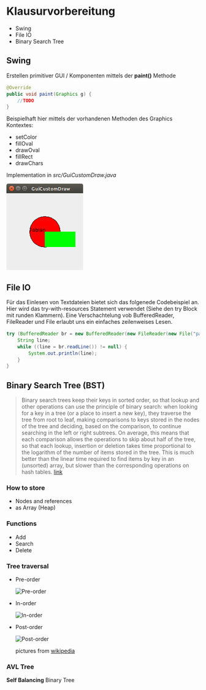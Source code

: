 # Klausurvorbereitung

- Swing
- File IO
- Binary Search Tree

## Swing

Erstellen primitiver GUI / Komponenten mittels der **paint()** Methode

```java
@Override
public void paint(Graphics g) {
    //TODO
}
```

Beispielhaft hier mittels der vorhandenen Methoden des Graphics Kontextes:

- setColor
- fillOval
- drawOval
- fillRect
- drawChars

Implementation in _src/GuiCustomDraw.java_

![GUI](https://github.com/fabiberlin/Tutorium-Programmierung-fuer-Fortgeschrittene/blob/master/13_klausurVorbereitung/GuiCustomDraw_035.png?raw=true)

## File IO

Für das Einlesen von Textdateien bietet sich das folgenede Codebeispiel an. Hier wird das try-with-resources Statement verwendet (Siehe den try Block mit runden Klammern). Eine Verschachtelung vob BufferedReader, FileReader und File erlaubt uns ein einfaches zeilenweises Lesen.

```java
try (BufferedReader br = new BufferedReader(new FileReader(new File("path/to/File.txt")))) {
    String line;
    while ((line = br.readLine()) != null) {
        System.out.println(line);
    }
}
```

## Binary Search Tree (BST)

> Binary search trees keep their keys in sorted order, so that lookup and other operations can use the principle of binary search: when looking for a key in a tree (or a place to insert a new key), they traverse the tree from root to leaf, making comparisons to keys stored in the nodes of the tree and deciding, based on the comparison, to continue searching in the left or right subtrees. On average, this means that each comparison allows the operations to skip about half of the tree, so that each lookup, insertion or deletion takes time proportional to the logarithm of the number of items stored in the tree. This is much better than the linear time required to find items by key in an (unsorted) array, but slower than the corresponding operations on hash tables. [link](https://en.wikipedia.org/wiki/Binary_search_tree)

### How to store

- Nodes and references
- as Array (Heap)

### Functions

 - Add
 - Search
 - Delete

### Tree traversal

- Pre-order

  ![Pre-order](https://upload.wikimedia.org/wikipedia/commons/thumb/d/d4/Sorted_binary_tree_preorder.svg/220px-Sorted_binary_tree_preorder.svg.png)

- In-order

  ![In-order](https://upload.wikimedia.org/wikipedia/commons/thumb/7/77/Sorted_binary_tree_inorder.svg/220px-Sorted_binary_tree_inorder.svg.png)

- Post-order

  ![Post-order](https://upload.wikimedia.org/wikipedia/commons/thumb/9/9d/Sorted_binary_tree_postorder.svg/220px-Sorted_binary_tree_postorder.svg.png)

  pictures from [wikipedia](https://en.wikipedia.org/)
  
### AVL Tree

__Self Balancing__ Binary Tree
